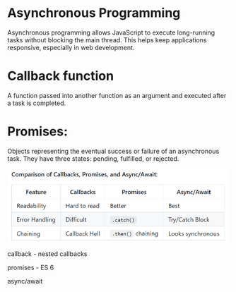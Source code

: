 # Asynchronous Programming
Asynchronous programming allows JavaScript to execute long-running tasks without blocking the main thread. This helps keep applications responsive, especially in web development.


# Callback function
A function passed into another function as an argument and executed after a task is completed.

# Promises: 
Objects representing the eventual success or failure of an asynchronous task.
They have three states: pending, fulfilled, or rejected.

![alt text](image.png)




callback - nested callbacks 



promises - ES 6 


async/await


